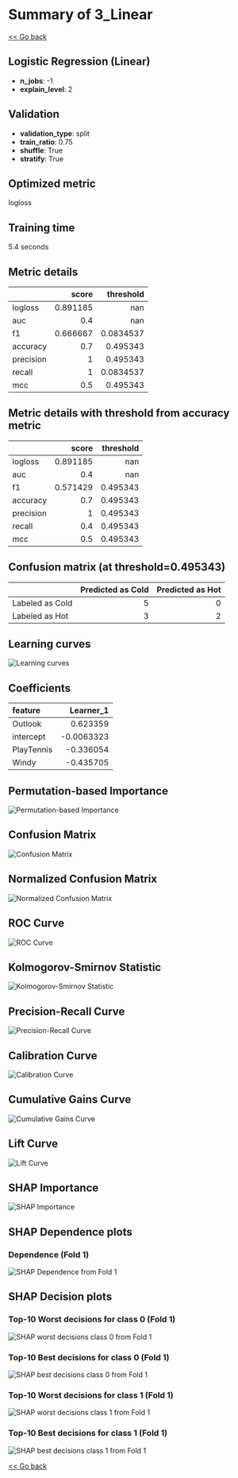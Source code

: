 # Summary of 3_Linear

[<< Go back](../README.md)


## Logistic Regression (Linear)
- **n_jobs**: -1
- **explain_level**: 2

## Validation
 - **validation_type**: split
 - **train_ratio**: 0.75
 - **shuffle**: True
 - **stratify**: True

## Optimized metric
logloss

## Training time

5.4 seconds

## Metric details
|           |    score |   threshold |
|:----------|---------:|------------:|
| logloss   | 0.891185 | nan         |
| auc       | 0.4      | nan         |
| f1        | 0.666667 |   0.0834537 |
| accuracy  | 0.7      |   0.495343  |
| precision | 1        |   0.495343  |
| recall    | 1        |   0.0834537 |
| mcc       | 0.5      |   0.495343  |


## Metric details with threshold from accuracy metric
|           |    score |   threshold |
|:----------|---------:|------------:|
| logloss   | 0.891185 |  nan        |
| auc       | 0.4      |  nan        |
| f1        | 0.571429 |    0.495343 |
| accuracy  | 0.7      |    0.495343 |
| precision | 1        |    0.495343 |
| recall    | 0.4      |    0.495343 |
| mcc       | 0.5      |    0.495343 |


## Confusion matrix (at threshold=0.495343)
|                 |   Predicted as Cold |   Predicted as Hot |
|:----------------|--------------------:|-------------------:|
| Labeled as Cold |                   5 |                  0 |
| Labeled as Hot  |                   3 |                  2 |

## Learning curves
![Learning curves](learning_curves.png)

## Coefficients
| feature    |   Learner_1 |
|:-----------|------------:|
| Outlook    |   0.623359  |
| intercept  |  -0.0063323 |
| PlayTennis |  -0.336054  |
| Windy      |  -0.435705  |


## Permutation-based Importance
![Permutation-based Importance](permutation_importance.png)
## Confusion Matrix

![Confusion Matrix](confusion_matrix.png)


## Normalized Confusion Matrix

![Normalized Confusion Matrix](confusion_matrix_normalized.png)


## ROC Curve

![ROC Curve](roc_curve.png)


## Kolmogorov-Smirnov Statistic

![Kolmogorov-Smirnov Statistic](ks_statistic.png)


## Precision-Recall Curve

![Precision-Recall Curve](precision_recall_curve.png)


## Calibration Curve

![Calibration Curve](calibration_curve_curve.png)


## Cumulative Gains Curve

![Cumulative Gains Curve](cumulative_gains_curve.png)


## Lift Curve

![Lift Curve](lift_curve.png)



## SHAP Importance
![SHAP Importance](shap_importance.png)

## SHAP Dependence plots

### Dependence (Fold 1)
![SHAP Dependence from Fold 1](learner_fold_0_shap_dependence.png)

## SHAP Decision plots

### Top-10 Worst decisions for class 0 (Fold 1)
![SHAP worst decisions class 0 from Fold 1](learner_fold_0_shap_class_0_worst_decisions.png)
### Top-10 Best decisions for class 0 (Fold 1)
![SHAP best decisions class 0 from Fold 1](learner_fold_0_shap_class_0_best_decisions.png)
### Top-10 Worst decisions for class 1 (Fold 1)
![SHAP worst decisions class 1 from Fold 1](learner_fold_0_shap_class_1_worst_decisions.png)
### Top-10 Best decisions for class 1 (Fold 1)
![SHAP best decisions class 1 from Fold 1](learner_fold_0_shap_class_1_best_decisions.png)

[<< Go back](../README.md)

